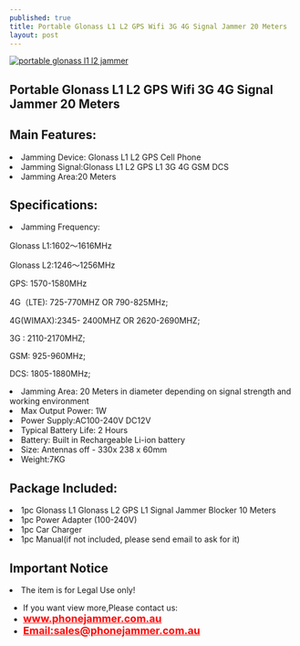 ```yaml
---
published: true
title: Portable Glonass L1 L2 GPS Wifi 3G 4G Signal Jammer 20 Meters
layout: post
---
```

<a href="http://www.phonejammer.com.au/portable-glonass-l1-l2-gps-wifi-3g-4g-signal-jammer-20-meters-p-153.html"><img src="http://www.phonejammer.com.au/images/jammera/augpsjammer150629021_04.jpg"  alt="portable glonass l1 l2 jammer"/></a>


<div class="std"> <h2>Portable Glonass L1 L2 GPS Wifi 3G 4G Signal Jammer 20 Meters</h2><h2>Main Features:</h2><li>Jamming Device: Glonass L1 L2 GPS Cell Phone</li><li>Jamming Signal:Glonass L1 L2 GPS L1 3G 4G GSM DCS</li><li>Jamming Area:20 Meters</li><h2>Specifications:</h2><li>Jamming Frequency:<p>Glonass L1:1602～1616MHz</p><p>Glonass L2:1246～1256MHz</p><p>GPS: 1570-1580MHz</p><p>4G（LTE): 725-770MHZ  OR 790-825MHz;</p><p>4G(WIMAX):2345- 2400MHZ OR 2620-2690MHZ;</p><p>3G : 2110-2170MHZ;</p><p>GSM: 925-960MHz;</p><p>DCS: 1805-1880MHz;</p><li>Jamming Area: 20 Meters in diameter depending on signal strength and working environment</li><li>Max Output Power: 1W</li><li>Power Supply:AC100-240V  DC12V</li><li>Typical Battery Life: 2 Hours</li><li>Battery: Built in Rechargeable Li-ion battery</li><li>Size: Antennas off - 330x 238 x 60mm</li><li>Weight:7KG</li><h2>Package Included:</h2><li>1pc Glonass L1 Glonass L2 GPS L1 Signal Jammer Blocker 10 Meters</li><li>1pc Power Adapter (100-240V)</li><li>1pc Car Charger</li><li>1pc Manual(if not included, please send email to ask for it)</li><h2>Important Notice</h2><li>The item is for Legal Use only!</li> </div>



<div><ul>
<li>If you want view more,Please contact us:</li>
<li><a href="www.phonejammer.com.au"  title="www.phonejammer.com.au" style="font-size:18px; font-weight:bold; color:#F00;">www.phonejammer.com.au</a></li>
<li><a href="Mailto:sales@phonejammer.com.au" style="font-size:18px; font-weight:bold; color:#F00;">Email:sales@phonejammer.com.au</a></li>
</ul></div>